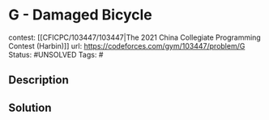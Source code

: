 # G - Damaged Bicycle

contest: [[CFICPC/103447/103447|The 2021 China Collegiate Programming Contest (Harbin)]]
url: https://codeforces.com/gym/103447/problem/G
Status: #UNSOLVED
Tags: #

## Description

## Solution

